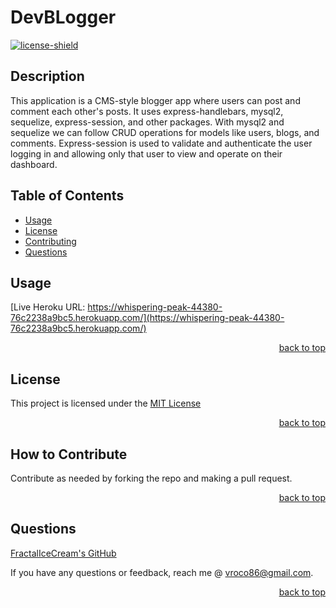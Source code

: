 # DevBLogger
  [![license-shield]][license-url]

## Description
This application is a CMS-style blogger app where users can post and comment each other's posts. It uses express-handlebars, mysql2, sequelize, express-session, and other packages. With mysql2 and sequelize we can follow CRUD operations for models like users, blogs, and comments. Express-session is used to validate and authenticate the user logging in and allowing only that user to view and operate on their dashboard.

## Table of Contents
  
- [Usage](#usage)
- [License](#license)
- [Contributing](#contributing)
- [Questions](#questions)

## Usage
  
[Live Heroku URL: https://whispering-peak-44380-76c2238a9bc5.herokuapp.com/](https://whispering-peak-44380-76c2238a9bc5.herokuapp.com/)

<p align="right"><a href='#devblogger'>back to top</a></p>

## License
  
This project is licensed under the [MIT License](https://choosealicense.com/licenses/mit)

<p align="right"><a href='#devblogger'>back to top</a></p>

## How to Contribute
  
Contribute as needed by forking the repo and making a pull request.
  
<p align="right"><a href='#devblogger'>back to top</a></p>

## Questions

[FractalIceCream's GitHub](https://github.com/FractalIceCream)

If you have any questions or feedback, reach me @ [vroco86@gmail.com](mailto:vroco86@gmail.com).

<p align="right"><a href='#devblogger'>back to top</a></p>

[license-shield]: https://img.shields.io/badge/LICENSE-MIT-green
[license-url]: https://choosealicense.com/licenses/mit
